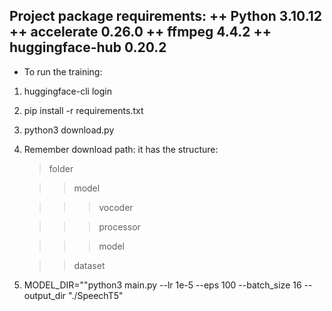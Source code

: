 
**Project package requirements:**
   ++ Python 3.10.12
   ++ accelerate 0.26.0
   ++ ffmpeg 4.4.2
   ++ huggingface-hub 0.20.2
---
+ To run the training:
1. huggingface-cli login
2. pip install -r requirements.txt
3. python3 download.py
4. Remember download path: it has the structure:
   
   > folder
   
   >> model
   
   >>> vocoder
 
   >>> processor
   
   >>> model

   >> dataset
   
5. MODEL_DIR="<folder when running download.py>"python3 main.py --lr 1e-5 --eps 100 --batch_size 16 --output_dir "./SpeechT5"
